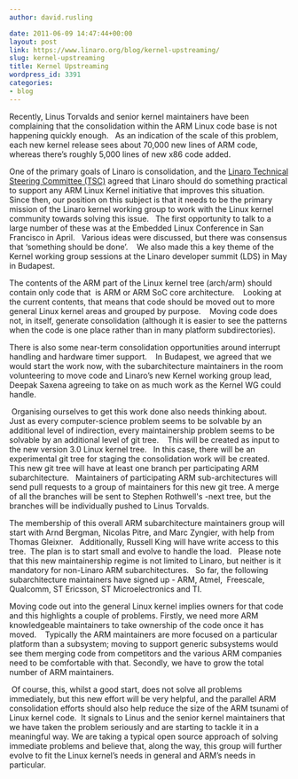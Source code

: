 ```yaml
---
author: david.rusling

date: 2011-06-09 14:47:44+00:00
layout: post
link: https://www.linaro.org/blog/kernel-upstreaming/
slug: kernel-upstreaming
title: Kernel Upstreaming
wordpress_id: 3391
categories:
- blog
---
```


Recently, Linus Torvalds and senior kernel maintainers have been complaining that the consolidation within the ARM Linux code base is not happening quickly enough.   As an indication of the scale of this problem, each new kernel release sees about 70,000 new lines of ARM code, whereas there’s roughly 5,000 lines of new x86 code added.

One of the primary goals of Linaro is consolidation, and the [Linaro Technical Steering Committee (TSC)](http://www.linaro.org/steering-committee/) agreed that Linaro should do something practical to support any ARM Linux Kernel initiative that improves this situation.   Since then, our position on this subject is that it needs to be the primary mission of the Linaro kernel working group to work with the Linux kernel community towards solving this issue.   The first opportunity to talk to a large number of these was at the Embedded Linux Conference in San Francisco in April.   Various ideas were discussed, but there was consensus that ‘something should be done’.    We also made this a key theme of the Kernel working group sessions at the Linaro developer summit (LDS) in May in Budapest.

The contents of the ARM part of the Linux kernel tree (arch/arm) should contain only code that  is ARM or ARM SoC core architecture.    Looking at the current contents, that means that code should be moved out to more general Linux kernel areas and grouped by purpose.    Moving code does not, in itself, generate consolidation (although it is easier to see the patterns when the code is one place rather than in many platform subdirectories).   

There is also some near-term consolidation opportunities around interrupt handling and hardware timer support.    In Budapest, we agreed that we would start the work now, with the subarchitecture maintainers in the room volunteering to move code and Linaro’s new Kernel working group lead, Deepak Saxena agreeing to take on as much work as the Kernel WG could handle.

 Organising ourselves to get this work done also needs thinking about.   Just as every computer-science problem seems to be solvable by an additional level of indirection, every maintainership problem seems to be solvable by an additional level of git tree.    This will be created as input to the new version 3.0 Linux kernel tree.   In this case, there will be an experimental git tree for staging the consolidation work will be created.   This new git tree will have at least one branch per participating ARM subarchitecture.   Maintainers of participating ARM sub-architectures will send pull requests to a group of maintainers for this new git tree. A merge of all the branches will be sent to Stephen Rothwell's -next tree, but the branches will be individually pushed to Linus Torvalds.

The membership of this overall ARM subarchitecture maintainers group will start with Arnd Bergman, Nicolas Pitre, and Marc Zyngier, with help from Thomas Gleixner.   Additionally, Russell King will have write access to this tree.  The plan is to start small and evolve to handle the load.   Please note that this new maintainership regime is not limited to Linaro, but neither is it mandatory for non-Linaro ARM subarchitectures.   So far, the following subarchitecture maintainers have signed up - ARM, Atmel,  Freescale, Qualcomm, ST Ericsson, ST Microelectronics and TI. 

Moving code out into the general Linux kernel implies owners for that code and this highlights a couple of problems. Firstly, we need more ARM knowledgeable maintainers to take ownership of the code once it has moved.    Typically the ARM maintainers are more focused on a particular platform than a subsystem; moving to support generic subsystems would see them merging code from competitors and the various ARM companies need to be comfortable with that. Secondly, we have to grow the total number of ARM maintainers.

 Of course, this, whilst a good start, does not solve all problems immediately, but this new effort will be very helpful, and the parallel ARM consolidation efforts should also help reduce the size of the ARM tsunami of Linux kernel code.  It signals to Linus and the senior kernel maintainers that we have taken the problem seriously and are starting to tackle it in a meaningful way. We are taking a typical open source approach of solving immediate problems and believe that, along the way, this group will further evolve to fit the Linux kernel’s needs in general and ARM’s needs in particular.
